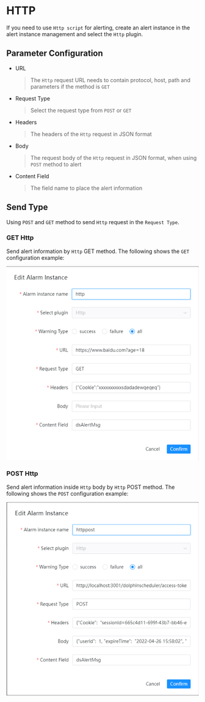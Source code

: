 # HTTP

If you need to use `Http script` for alerting, create an alert instance in the alert instance management and select the `Http` plugin.

## Parameter Configuration

* URL
  > The `Http` request URL needs to contain protocol, host, path and parameters if the method is `GET`
* Request Type
  > Select the request type from `POST` or `GET`
* Headers
  > The headers of the `Http` request in JSON format
* Body
  > The request body of the `Http` request in JSON format, when using `POST` method to alert
* Content Field
  > The field name to place the alert information

## Send Type

Using `POST` and `GET` method to send `Http` request in the `Request Type`.

### GET Http

Send alert information by `Http` GET method.
The following shows the `GET` configuration example:

![enterprise-wechat-app-msg-config](../../../../img/alert/http-get-example.png)

### POST Http

Send alert information inside `Http` body by `Http` POST method.
The following shows the `POST` configuration example:

![enterprise-wechat-app-msg-config](../../../../img/alert/http-post-example.png)